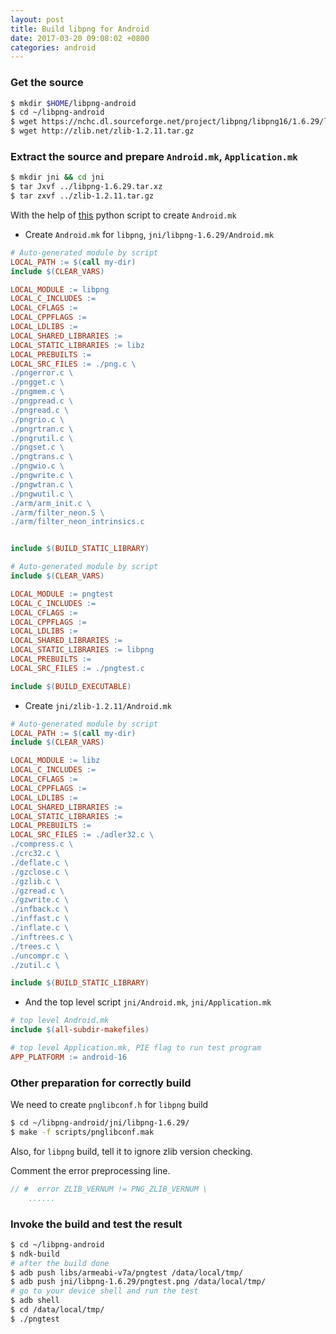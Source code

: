 ```yaml
---
layout: post
title: Build libpng for Android
date: 2017-03-20 09:08:02 +0800
categories: android
---
```


### Get the source

```sh
$ mkdir $HOME/libpng-android
$ cd ~/libpng-android
$ wget https://nchc.dl.sourceforge.net/project/libpng/libpng16/1.6.29/libpng-1.6.29.tar.xz
$ wget http://zlib.net/zlib-1.2.11.tar.gz
```

### Extract the source and prepare `Android.mk`, `Application.mk`

```sh
$ mkdir jni && cd jni
$ tar Jxvf ../libpng-1.6.29.tar.xz
$ tar zxvf ../zlib-1.2.11.tar.gz
```

With the help of [this](https://github.com/WanghongLin/generate-android-mk/blob/master/generate_android_mk.py) python script to create `Android.mk`


* Create `Android.mk` for `libpng`, `jni/libpng-1.6.29/Android.mk`

```makefile
# Auto-generated module by script
LOCAL_PATH := $(call my-dir)
include $(CLEAR_VARS)

LOCAL_MODULE := libpng
LOCAL_C_INCLUDES := 
LOCAL_CFLAGS :=
LOCAL_CPPFLAGS := 
LOCAL_LDLIBS := 
LOCAL_SHARED_LIBRARIES := 
LOCAL_STATIC_LIBRARIES := libz
LOCAL_PREBUILTS := 
LOCAL_SRC_FILES := ./png.c \
./pngerror.c \
./pngget.c \
./pngmem.c \
./pngpread.c \
./pngread.c \
./pngrio.c \
./pngrtran.c \
./pngrutil.c \
./pngset.c \
./pngtrans.c \
./pngwio.c \
./pngwrite.c \
./pngwtran.c \
./pngwutil.c \
./arm/arm_init.c \
./arm/filter_neon.S \
./arm/filter_neon_intrinsics.c


include $(BUILD_STATIC_LIBRARY)

# Auto-generated module by script
include $(CLEAR_VARS)

LOCAL_MODULE := pngtest
LOCAL_C_INCLUDES := 
LOCAL_CFLAGS := 
LOCAL_CPPFLAGS := 
LOCAL_LDLIBS := 
LOCAL_SHARED_LIBRARIES := 
LOCAL_STATIC_LIBRARIES := libpng
LOCAL_PREBUILTS := 
LOCAL_SRC_FILES := ./pngtest.c

include $(BUILD_EXECUTABLE)
```

* Create `jni/zlib-1.2.11/Android.mk`

```makefile
# Auto-generated module by script
LOCAL_PATH := $(call my-dir)
include $(CLEAR_VARS)

LOCAL_MODULE := libz
LOCAL_C_INCLUDES := 
LOCAL_CFLAGS := 
LOCAL_CPPFLAGS := 
LOCAL_LDLIBS := 
LOCAL_SHARED_LIBRARIES := 
LOCAL_STATIC_LIBRARIES := 
LOCAL_PREBUILTS := 
LOCAL_SRC_FILES := ./adler32.c \
./compress.c \
./crc32.c \
./deflate.c \
./gzclose.c \
./gzlib.c \
./gzread.c \
./gzwrite.c \
./infback.c \
./inffast.c \
./inflate.c \
./inftrees.c \
./trees.c \
./uncompr.c \
./zutil.c \

include $(BUILD_STATIC_LIBRARY)
```

* And the top level script `jni/Android.mk`, `jni/Application.mk`

```makefile
# top level Android.mk
include $(all-subdir-makefiles)
```

```makefile
# top level Application.mk, PIE flag to run test program
APP_PLATFORM := android-16
```

### Other preparation for correctly build

We need to create `pnglibconf.h` for `libpng` build

```sh
$ cd ~/libpng-android/jni/libpng-1.6.29/
$ make -f scripts/pnglibconf.mak
```

Also, for `libpng` build, tell it to ignore zlib version checking.

Comment the error preprocessing line.

```c
// #  error ZLIB_VERNUM != PNG_ZLIB_VERNUM \
    ......
```

### Invoke the build and test the result

```sh
$ cd ~/libpng-android
$ ndk-build
# after the build done
$ adb push libs/armeabi-v7a/pngtest /data/local/tmp/
$ adb push jni/libpng-1.6.29/pngtest.png /data/local/tmp/
# go to your device shell and run the test
$ adb shell
$ cd /data/local/tmp/
$ ./pngtest
```
